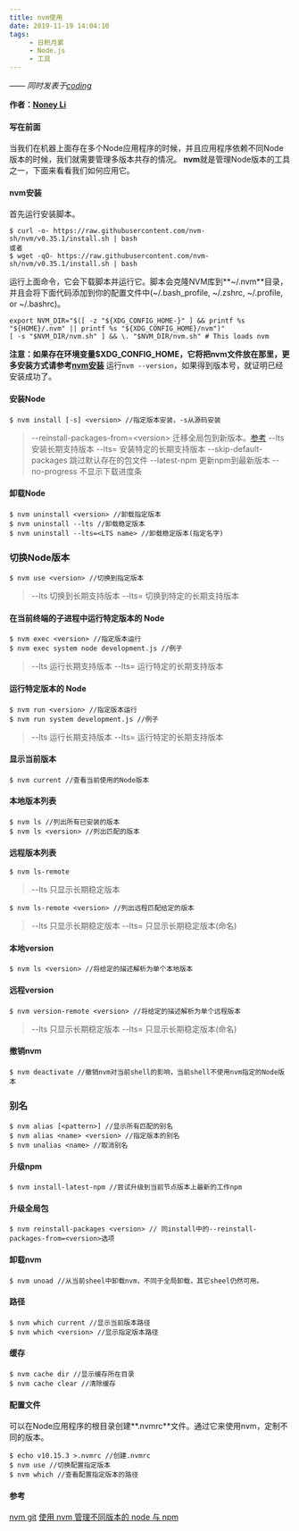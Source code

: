 ```yaml
---
title: nvm使用
date: 2019-11-19 14:04:10
tags:
     - 日积月累
     - Node.js
     - 工具
---
```


[Noney Li]: https://github.com/noney/ "noneyli"

*—— 同时发表于[coding](http://noney.coding.me/)*

__作者：[Noney Li]__

#### 写在前面
当我们在机器上面存在多个Node应用程序的时候，并且应用程序依赖不同Node版本的时候，我们就需要管理多版本共存的情况。
**nvm**就是管理Node版本的工具之一，下面来看看我们如何应用它。
#### nvm安装
首先运行安装脚本。
```
$ curl -o- https://raw.githubusercontent.com/nvm-sh/nvm/v0.35.1/install.sh | bash
或者
$ wget -qO- https://raw.githubusercontent.com/nvm-sh/nvm/v0.35.1/install.sh | bash
```
运行上面命令，它会下载脚本并运行它。脚本会克隆NVM库到**~/.nvm**目录，并且会将下面代码添加到你的配置文件中(~/.bash_profile, ~/.zshrc, ~/.profile, or ~/.bashrc)。
```
export NVM_DIR="$([ -z "${XDG_CONFIG_HOME-}" ] && printf %s "${HOME}/.nvm" || printf %s "${XDG_CONFIG_HOME}/nvm")"
[ -s "$NVM_DIR/nvm.sh" ] && \. "$NVM_DIR/nvm.sh" # This loads nvm
```
**注意：如果存在环境变量$XDG_CONFIG_HOME，它将把nvm文件放在那里，更多安装方式请参考[nvm安装](https://github.com/nvm-sh/nvm#installation-and-update)**
运行`nvm --version`，如果得到版本号，就证明已经安装成功了。
<!-- more -->
#### 安装Node
```
$ nvm install [-s] <version> //指定版本安装，-s从源码安装
```
>\--reinstall-packages-from=<version\> 迁移全局包到新版本。[参考](https://segmentfault.com/q/1010000014008905?utm_source=tag-newest)
\--lts 安装长期支持版本
\--lts=<LTS name> 安装特定的长期支持版本
\--skip-default-packages 跳过默认存在的包文件
\--latest-npm 更新npm到最新版本
\--no-progress 不显示下载进度条

#### 卸载Node
```
$ nvm uninstall <version> //卸载指定版本
$ nvm uninstall --lts //卸载稳定版本
$ nvm uninstall --lts=<LTS name> //卸载稳定版本(指定名字)
```
### 切换Node版本
```
$ nvm use <version> //切换到指定版本
```
>\--lts 切换到长期支持版本
\--lts=<LTS name> 切换到特定的长期支持版本
#### 在当前终端的子进程中运行特定版本的 Node
```
$ nvm exec <version> //指定版本运行
$ nvm exec system node development.js //例子
```
>\--lts 运行长期支持版本
\--lts=<LTS name> 运行特定的长期支持版本
#### 运行特定版本的 Node
```
$ nvm run <version> //指定版本运行
$ nvm run system development.js //例子
```
>\--lts 运行长期支持版本
\--lts=<LTS name> 运行特定的长期支持版本
#### 显示当前版本
```
$ nvm current //查看当前使用的Node版本
```
#### 本地版本列表
```
$ nvm ls //列出所有已安装的版本
$ nvm ls <version> //列出匹配的版本
```
#### 远程版本列表
```
$ nvm ls-remote
```
>--lts 只显示长期稳定版本

```
$ nvm ls-remote <version> //列出远程匹配给定的版本
```
>--lts 只显示长期稳定版本
--lts=<LTS name> 只显示长期稳定版本(命名)
#### 本地version
```
$ nvm ls <version> //将给定的描述解析为单个本地版本
```
#### 远程version
```
$ nvm version-remote <version> //将给定的描述解析为单个远程版本
```
>--lts 只显示长期稳定版本
--lts=<LTS name> 只显示长期稳定版本(命名)
#### 撤销nvm
```
$ nvm deactivate //撤销nvm对当前shell的影响，当前shell不使用nvm指定的Node版本
```
### 别名
```
$ nvm alias [<pattern>] //显示所有匹配的别名
$ nvm alias <name> <version> //指定版本的别名
$ nvm unalias <name> //取消别名
```
#### 升级npm
```
$ nvm install-latest-npm //尝试升级到当前节点版本上最新的工作npm
```
#### 升级全局包
```
$ nvm reinstall-packages <version> // 同install中的--reinstall-packages-from=<version>选项
```
#### 卸载nvm
```
$ nvm unoad //从当前sheel中卸载nvm，不同于全局卸载，其它sheel仍然可用。
```
#### 路径
```
$ nvm which current //显示当前版本路径
$ nvm which <version> //显示指定版本路径
```
#### 缓存
```
$ nvm cache dir //显示缓存所在目录
$ nvm cache clear //清除缓存
```
#### 配置文件
可以在Node应用程序的根目录创建**.nvmrc**文件。通过它来使用nvm，定制不同的版本。
```
$ echo v10.15.3 >.nvmrc //创建.nvmrc
$ nvm use //切换配置指定版本
$ nvm which //查看配置指定版本的路径
```
#### 参考
[nvm git](https://github.com/nvm-sh/nvm)
[使用 nvm 管理不同版本的 node 与 npm](http://bubkoo.com/2017/01/08/quick-tip-multiple-versions-node-nvm/)

